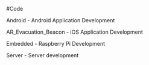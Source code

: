 #Code

Android - Android Application Development

AR_Evacuation_Beacon - iOS Application Development

Embedded - Raspberry Pi Development

Server - Server development
